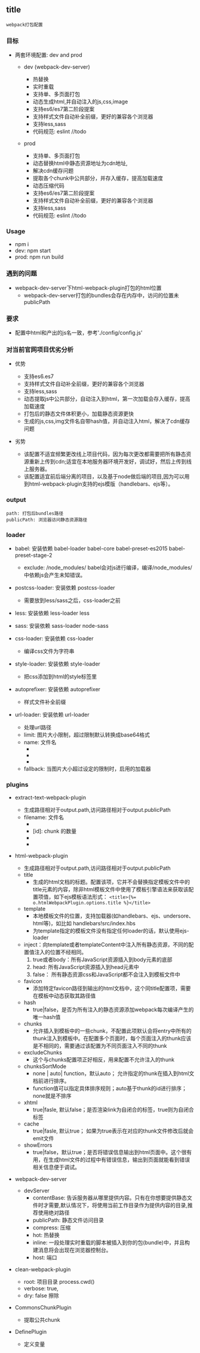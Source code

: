 ## title
    webpack打包配置

### 目标
* 两套环境配置: dev and prod
    - dev (webpack-dev-server)
        + 热替换 
        + 实时重载
        + 支持单、多页面打包
        + 动态生成html,并自动注入的js,css,image
        + 支持es6/es7第二阶段提案
        + 支持样式文件自动补全前缀，更好的兼容各个浏览器
        + 支持less,sass
        + 代码规范: eslint //todo

    - prod
        + 支持单、多页面打包
        + 动态替换html中静态资源地址为cdn地址,
        + 解决cdn缓存问题
        + 提取各个chunk中公共部分，并存入缓存，提高加载速度
        + 动态压缩代码
        + 支持es6/es7第二阶段提案
        + 支持样式文件自动补全前缀，更好的兼容各个浏览器
        + 支持less,sass
        + 代码规范: eslint //todo

### Usage
* npm i
* dev: npm start
* prod: npm run build

### 遇到的问题
* webpack-dev-server下html-webpack-plugin打包的html位置
    - webpack-dev-server打包的bundles会存在内存中，访问的位置未publicPath

### 要求
* 配置中html和产出的js名一致，参考'./config/config.js'

### 对当前官网项目优劣分析
* 优势
    - 支持es6.es7
    - 支持样式文件自动补全前缀，更好的兼容各个浏览器
    - 支持less,sass
    - 动态提取js中公共部分，自动注入到html，第一次加载会存入缓存，提高加载速度
    - 打包后的静态文件体积更小，加载静态资源更快
    - 生成的js,css,img文件名自带hash值，并自动注入html，解决了cdn缓存问题

* 劣势
    - 该配置不适宜频繁更改线上项目代码，因为每次更改都需要把所有静态资源重新上传到cdn;适宜在本地服务器环境开发好，调试好，然后上传到线上服务器。
    - 该配置适宜前后端分离的项目，以及基于node做后端的项目,因为可以用到html-webpack-plugin支持的ejs模版（handlebars、ejs等）。

### output 
    path: 打包后bundles路径
    publicPath: 浏览器访问静态资源路径

### loader

* babel: 安装依赖 babel-loader babel-core babel-preset-es2015 babel-preset-stage-2
    - exclude: /node_modules/  babel会对js进行编译，编译/node_modules/中依赖js会产生未知错误。

* postcss-loader: 安装依赖 postcss-loader
    - 需要放到less/sass之后，css-loader之前

* less: 安装依赖 less-loader less

* sass: 安装依赖 sass-loader node-sass

* css-loader: 安装依赖 css-loader 
    - 编译css文件为字符串

* style-loader: 安装依赖 style-loader 
    - 把css添加到html的style标签里

* autoprefixer: 安装依赖 autoprefixer
    - 样式文件补全前缀

* url-loader: 安装依赖 url-loader 
    - 处理url路径
    - limit: 图片大小限制，超过限制默认转换成base64格式
    - name: 文件名
        + [name]: chunk名
        + [ext]: 原拓展名
        + [hash]: hash值
    - fallback: 当图片大小超过设定的限制时，启用的加载器

### plugins

* extract-text-webpack-plugin
    - 生成路径相对于output.path,访问路径相对于output.publicPath
    - filename: 文件名
        + [name]: chunk名
        + [id]: chunk 的数量
        + [contenthash]: 根据提取文件的内容生成的hash
        + [<hashType>:contenthash:<digestType>:<length>]: 自定义hash

* html-webpack-plugin
    - 生成路径相对于output.path,访问路径相对于output.publicPath
    - title
        + 生成的html文档的标题。配置该项，它并不会替换指定模板文件中的title元素的内容，除非html模板文件中使用了模板引擎语法来获取该配置项值，如下ejs模板语法形式：
        `<title>{%= o.htmlWebpackPlugin.options.title %}</title>`
    - template 
        + 本地模板文件的位置，支持加载器(如handlebars、ejs、undersore、html等)，如比如 handlebars!src/index.hbs
        + 为template指定的模板文件没有指定任何loader的话，默认使用ejs-loader
    - inject：向template或者templateContent中注入所有静态资源，不同的配置值注入的位置不经相同。
        1. true或者body：所有JavaScript资源插入到body元素的底部
        2. head: 所有JavaScript资源插入到head元素中
        3. false： 所有静态资源css和JavaScript都不会注入到模板文件中
    - favicon
        + 添加特定favicon路径到输出的html文档中，这个同title配置项，需要在模板中动态获取其路径值
    - hash
        + true|false，是否为所有注入的静态资源添加webpack每次编译产生的唯一hash值
    - chunks
        + 允许插入到模板中的一些chunk，不配置此项默认会将entry中所有的thunk注入到模板中。在配置多个页面时，每个页面注入的thunk应该是不相同的，需要通过该配置为不同页面注入不同的thunk
    - excludeChunks
        +  这个与chunks配置项正好相反，用来配置不允许注入的thunk
    - chunksSortMode
        + none | auto| function，默认auto； 允许指定的thunk在插入到html文档前进行排序。
        + function值可以指定具体排序规则；auto基于thunk的id进行排序； none就是不排序
    - xhtml
        + true|fasle, 默认false；是否渲染link为自闭合的标签，true则为自闭合标签
    - cache
        + true|fasle, 默认true； 如果为true表示在对应的thunk文件修改后就会emit文件
    - showErrors
        + true|false，默认true；是否将错误信息输出到html页面中。这个很有用，在生成html文件的过程中有错误信息，输出到页面就能看到错误相关信息便于调试。

* webpack-dev-server
    - devServer
        + contentBase: 告诉服务器从哪里提供内容。只有在你想要提供静态文件时才需要,默认情况下，将使用当前工作目录作为提供内容的目录,推荐使用绝对路径
        + publicPath: 静态文件访问目录
        + compress: 压缩
        + hot: 热替换
        + inline: 一段处理实时重载的脚本被插入到你的包(bundle)中，并且构建消息将会出现在浏览器控制台。
        + host: 端口

* clean-webpack-plugin
    - root: 项目目录 process.cwd()
    - verbose: true, 
    - dry: false 擦除

* CommonsChunkPlugin
    - 提取公共chunk

* DefinePlugin
    - 定义变量
